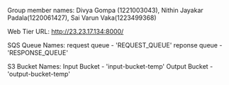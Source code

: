 Group member names: Divya Gompa (1221003043), Nithin Jayakar Padala(1220061427), Sai Varun Vaka(1223499368)


Web Tier URL: http://23.23.17.134:8000/


SQS Queue Names: request queue - 'REQUEST_QUEUE'
                 reponse queue - 'RESPONSE_QUEUE' 


S3 Bucket Names: Input Bucket - 'input-bucket-temp'
                 Output Bucket - 'output-bucket-temp'